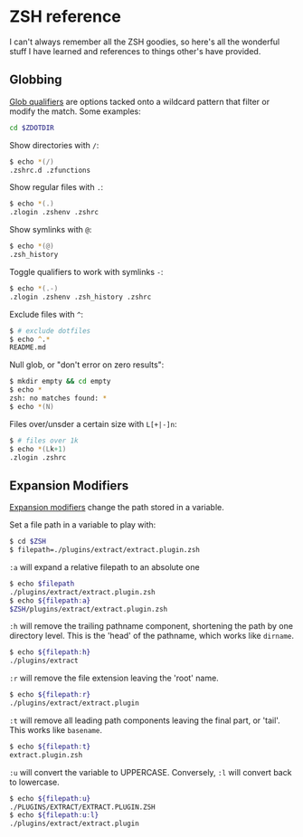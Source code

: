 # ZSH reference

I can't always remember all the ZSH goodies, so here's all the wonderful stuff I have learned and references to things other's have provided.

## Globbing

[Glob qualifiers][zsh-glob-qualifiers] are options tacked onto a wildcard pattern that filter or modify the match. Some examples:

```zsh
cd $ZDOTDIR
```

Show directories with `/`:

```zsh
$ echo *(/)
.zshrc.d .zfunctions
```

Show regular files with `.`:

```zsh
$ echo *(.)
.zlogin .zshenv .zshrc
```

Show symlinks with `@`:

```zsh
$ echo *(@)
.zsh_history
```

Toggle qualifiers to work with symlinks `-`:

```zsh
$ echo *(.-)
.zlogin .zshenv .zsh_history .zshrc
```

Exclude files with `^`:

```zsh
$ # exclude dotfiles
$ echo ^.*
README.md
```

Null glob, or "don't error on zero results":

```zsh
$ mkdir empty && cd empty
$ echo *
zsh: no matches found: *
$ echo *(N)
```

Files over/unsder a certain size with `L[+|-]n`:

```zsh
$ # files over 1k
$ echo *(Lk+1)
.zlogin .zshrc
```

## Expansion Modifiers

[Expansion modifiers][zsh-modifiers] change the path stored in a variable.

Set a file path in a variable to play with:

```zsh
$ cd $ZSH
$ filepath=./plugins/extract/extract.plugin.zsh
```

`:a` will expand a relative filepath to an absolute one

```zsh
$ echo $filepath
./plugins/extract/extract.plugin.zsh
$ echo ${filepath:a}
$ZSH/plugins/extract/extract.plugin.zsh
```

`:h` will remove the trailing pathname component, shortening the path by one directory level. This is the 'head' of the pathname, which works like `dirname`.

```zsh
$ echo ${filepath:h}
./plugins/extract
```

`:r` will remove the file extension leaving the 'root' name.

```zsh
$ echo ${filepath:r}
./plugins/extract/extract.plugin
```

`:t` will remove all leading path components leaving the final part, or 'tail'. This works like `basename`.

```zsh
$ echo ${filepath:t}
extract.plugin.zsh
```

`:u` will convert the variable to UPPERCASE. Conversely, `:l` will convert back to lowercase.

```zsh
$ echo ${filepath:u}
./PLUGINS/EXTRACT/EXTRACT.PLUGIN.ZSH
$ echo ${filepath:u:l}
./plugins/extract/extract.plugin
```

[zsh-modifiers]: http://zsh.sourceforge.net/Doc/Release/Expansion.html#Modifiers
[filename-generation]:  http://zsh.sourceforge.net/Doc/Release/Expansion.html#Filename-Generation
[zsh-glob-qualifiers]:  http://zsh.sourceforge.net/Doc/Release/Expansion.html#Glob-Qualifiers
[glob-filter-stackexchange]: https://unix.stackexchange.com/questions/31504/how-do-i-filter-a-glob-in-zsh
